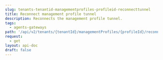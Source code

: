 ```yaml
---
slug: tenants-tenantid-managementprofiles-profileid-reconnecttunnel
title: Reconnect management profile tunnel
description: Reconnects the management profile tunnel.
tags:
  - agents-gateways
path: '/api/v2/tenants/{tenantId}/managementProfiles/{profileId}/reconnectTunnel'
request:
  - get
layout: api-doc
draft: false
---
```

